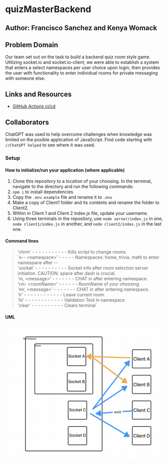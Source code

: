 # quizMasterBackend

## Author: Francisco Sanchez and Kenya Womack

## Problem Domain

Our team set out on the task to build a backend quiz room style game. Utilizing socket.io and socket.io-client, we were able to establish a system that enters a select namespaces per user choice upon login, then provides the user with functionality to enter individual rooms for private messaging with someone else.

## Links and Resources

- [GitHub Actions ci/cd](https://github.com/c0d3cisco/quizMasterBackend/actions)

## Collaborators

ChatGPT was used to help overcome challenges when knowledge was limited on the posible application of JavaScript. Find code starting with `//ChatGPT helped` to see where it was used.

### Setup

#### How to initialize/run your application (where applicable)

1. Clone this repository to a location of your choosing. In the terminal, navigate to the directory and run the following commands:
2. `npm i` to install dependencies
3. Copy the `.env.example` file and rename it to `.env`
4. Make a copy of Client1 folder and its contents and rename the folder to Client2.
5. Within in Client 1 and Client 2 index.js file, update your username. 
6. Using three terminals in the repository, use `node server/index.js` in one, `node client1/index.js` in another, and `node client2/index.js` in the last one.

#### Command lines

 >'chrm' - - - - - - - - - - -  Kills script to change rooms.\
 >'x-- \<namespace>'  - - - - -  Namespaces: home, trivia, math to enter namespace after --\
 > 'socket' - - - - - - - - - -  Socket info after room selection server initiation. CAUTION: space after dash is crucial.\
    'm, \<message>' - - - - - - -  CHAT in after entering namespace.\
    'rm- \<roomName>' - - - - - -  RoomName of your choosing.\
    'mr, \<message>' - - - - - - -  CHAT in after entering namespace.\
    'lr' - - - - - - - - - - - -  Leave current room.\
    'hi' - - - - - - - - - - - -  Validation Test in namespace\
    'clear'  - - - - - - - - - -  Clears terminal`

#### UML

![UML image](./asset/Lab14UML.png)
